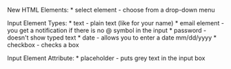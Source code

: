 New HTML Elements:
    * select element - choose from a drop-down menu

Input Element Types:
    * text - plain text (like for your name)
    * email element - you get a notification if there is no @ symbol in the input
    * password - doesn't show typed text
    * date - allows you to enter a date mm/dd/yyyy
    * checkbox - checks a box

Input Element Attribute:
    * placeholder - puts grey text in the input box